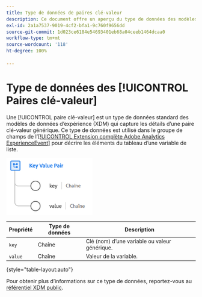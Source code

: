```yaml
---
title: Type de données de paires clé-valeur
description: Ce document offre un aperçu du type de données des modèles de données d’expérience (XDM) des paires clé-valeur.
exl-id: 2a1a7537-9019-4cf2-bfa1-9c760f9656dd
source-git-commit: 1d023ce6184e54693401eb68a04ceeb1464dcaa0
workflow-type: tm+mt
source-wordcount: '118'
ht-degree: 100%

---
```


# Type de données des [!UICONTROL Paires clé-valeur]

Une [!UICONTROL paire clé-valeur] est un type de données standard des modèles de données d’expérience (XDM) qui capture les détails d’une paire clé-valeur générique. Ce type de données est utilisé dans le groupe de champs de l’[[!UICONTROL Extension complète Adobe Analytics ExperienceEvent]](../field-groups/event/analytics-full-extension.md) pour décrire les éléments du tableau d’une variable de liste.

![Structure de paire clé-valeur](../images/data-types/key-value-pair.png)

| Propriété | Type de données | Description |
| --- | --- | --- |
| `key` | Chaîne | Clé (nom) d’une variable ou valeur générique. |
| `value` | Chaîne | Valeur de la variable. |

{style="table-layout:auto"}

Pour obtenir plus d’informations sur ce type de données, reportez-vous au [référentiel XDM public](https://github.com/adobe/xdm/blob/master/extensions/adobe/experience/analytics/keyvalue.schema.json).
